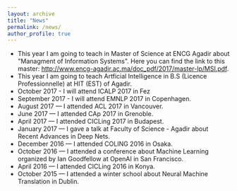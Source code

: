 ```yaml
---
layout: archive
title: "News"
permalink: /news/
author_profile: true
---
```

* This year I am going to teach in Master of Science at ENCG Agadir about "Managment of Information Systems". Here you can find the link to this master: http://www.encg-agadir.ac.ma/doc_pdf/2017/master-lp/MSI.pdf.
* This year I am going to teach Artficial Intelligence in B.S (Licence Professionnelle) at HIT (EST) of Agadir.
* October 2017 - I will attend ICALP 2017 in Fez
* September 2017 - I will attend EMNLP 2017 in Copenhagen.
* August 2017 — I attended ACL 2017 in Vancouver. 
* June 2017 — I attended CAp 2017 in Grenoble. 
* April 2017 — I attended CICLing 2017 in Budapest.
* January 2017 — I gave a talk at Faculty of Science - Agadir about Recent Advances in Deep Nets.
* December 2016 — I attended COLING 2016 in Osaka. 
* October 2016 — I attended a conference about Machine Learning organized by Ian Goodfellow at OpenAI in San Francisco.
* April 2016 — I attended CICLing 2016 in Konya.
* October 2015 — I attended a winter school about Neural Machine Translation in Dublin.



